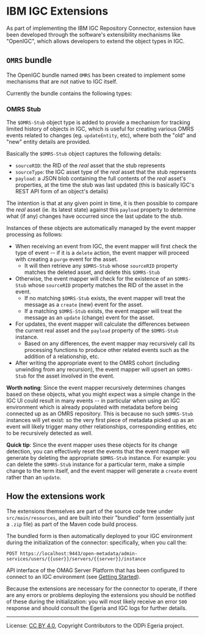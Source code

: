 <!-- SPDX-License-Identifier: CC-BY-4.0 -->
<!-- Copyright Contributors to the ODPi Egeria project. -->

# IBM IGC Extensions

As part of implementing the IBM IGC Repository Connector, extension have been developed through the software's
extensibility mechanisms like "OpenIGC", which allows developers to extend the object types in IGC.

## `OMRS` bundle

The OpenIGC bundle named `OMRS` has been created to implement some mechanisms that are not native to IGC itself.

Currently the bundle contains the following types:

### OMRS Stub

The `$OMRS-Stub` object type is added to provide a mechanism for tracking limited history of objects in IGC,
which is useful for creating various OMRS events related to changes (eg. `updateEntity`, etc), where both the "old" and
"new" entity details are provided.

Basically the `$OMRS-Stub` object captures the following details:

- `sourceRID`: the RID of the *real* asset that the stub represents
- `sourceType`: the IGC asset type of the *real* asset that the stub represents
- `payload`: a JSON blob containing the full contents of the *real* asset's properties, at the time the stub was last
    updated (this is basically IGC's REST API form of an object's details)

The intention is that at any given point in time, it is then possible to compare the *real* asset (ie. its latest state)
against this `payload` property to determine what (if any) changes have occurred since the last update to the stub.

Instances of these objects are automatically managed by the event mapper processing as follows:

- When receiving an event from IGC, the event mapper will first check the type of event -- if it is a `delete` action,
    the event mapper will proceed with creating a `purge` event for the asset.
    - It will then retrieve any `$OMRS-Stub` whose `sourceRID` property matches the deleted asset, and delete this
        `$OMRS-Stub`
- Otherwise, the event mapper will check for the existence of an `$OMRS-Stub` whose `sourceRID` property matches the
    RID of the asset in the event.
    - If no matching `$OMRS-Stub` exists, the event mapper will treat the message as a `create` (new) event for the
        asset.
    - If a matching `$OMRS-Stub` exists, the event mapper will treat the message as an `update` (change) event for the
        asset.
- For updates, the event mapper will calculate the differences between the current real asset and the `payload` property
    of the `$OMRS-Stub` instance.
    - Based on any differences, the event mapper may recursively call its processing functions to produce other related
        events such as the addition of a relationship, etc.
- After writing the appropriate event to the OMRS cohort (including unwinding from any recursion), the event mapper will
    upsert an `$OMRS-Stub` for the asset involved in the event.

**Worth noting**: Since the event mapper recursively determines changes based on these objects, what you might expect
was a simple change in the IGC UI could result in many events -- in particular when using an IGC environment which
is already populated with metadata before being connected up as an OMRS repository. This is because no such `$OMRS-Stub`
instances will yet exist: so the very first piece of metadata picked up as an event will likely trigger many other
relationships, corresponding entities, etc to be recursively detected as well.

**Quick tip**: Since the event mapper uses these objects for its change detection, you can effectively reset the events
that the event mapper will generate by deleting the appropriate `$OMRS-Stub` instance. For example: you can delete the
`$OMRS-Stub` instance for a particular term, make a simple change to the term itself, and the event mapper will generate
a `create` event rather than an `update`.

## How the extensions work

The extensions themselves are part of the source code tree under `src/main/resources`, and are built into their
"bundled" form (essentially just a `.zip` file) as part of the Maven code build process.

The bundled form is then automatically deployed to your IGC environment during the initialization of the connector:
specifically, when you call the:

```
POST https://localhost:9443/open-metadata/admin-services/users/{{user}}/servers/{{server}}/instance
```

API interface of the OMAG Server Platform that has been configured to connect to an IGC environment
(see [Getting Started](../README.md)).

Because the extensions are necessary for the connector to operate, if there are any errors or problems deploying the
extensions you should be notified of these during the initialization: you will most likely receive an error `500`
response and should consult the Egeria and IGC logs for further details.

----
License: [CC BY 4.0](https://creativecommons.org/licenses/by/4.0/),
Copyright Contributors to the ODPi Egeria project.
